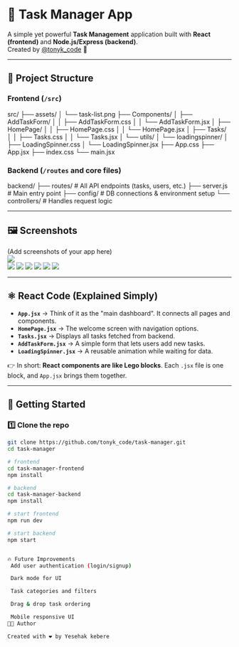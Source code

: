 # 📝 Task Manager App  

A simple yet powerful **Task Management** application built with **React (frontend)** and **Node.js/Express (backend)**.  
Created by [@tonyk_code](https://github.com/tonyk_code) 🚀  

---

## 📂 Project Structure  

### Frontend (`/src`)  
src/
├── assets/
│ └── task-list.png
├── Components/
│ ├── AddTaskForm/
│ │ ├── AddTaskForm.css
│ │ └── AddTaskForm.jsx
│ ├── HomePage/
│ │ ├── HomePage.css
│ │ └── HomePage.jsx
│ ├── Tasks/
│ │ ├── Tasks.css
│ │ └── Tasks.jsx
│ └── utils/
│ └── loadingspinner/
│ ├── LoadingSpinner.css
│ └── LoadingSpinner.jsx
├── App.css
├── App.jsx
├── index.css
└── main.jsx


### Backend (`/routes` and core files)  

backend/
├── routes/ # All API endpoints (tasks, users, etc.)
├── server.js # Main entry point
├── config/ # DB connections & environment setup
└── controllers/ # Handles request logic

---

## 🖼 Screenshots  

(Add screenshots of your app here)  
![](Images/capture_20250918211556099.bmp)  
![](Images/capture_20250918211623452.bmp)
![](Images/capture_20250918211659249.bmp)
![](Images/capture_20250918211739745.bmp)
![](Images/capture_20250918211753356.bmp)
![](Images/capture_20250918211809166.bmp)
![](Images/capture_20250918211901708.bmp)


---

## ⚛️ React Code (Explained Simply)  

- **`App.jsx`** → Think of it as the "main dashboard". It connects all pages and components.  
- **`HomePage.jsx`** → The welcome screen with navigation options.  
- **`Tasks.jsx`** → Displays all tasks fetched from backend.  
- **`AddTaskForm.jsx`** → A simple form that lets users add new tasks.  
- **`LoadingSpinner.jsx`** → A reusable animation while waiting for data.  

👉 In short: **React components are like Lego blocks**. Each `.jsx` file is one block, and `App.jsx` brings them together.  

---

## 🚀 Getting Started  

### 1️⃣ Clone the repo  
```bash
git clone https://github.com/tonyk_code/task-manager.git
cd task-manager

# frontend
cd task-manager-frontend
npm install

# backend
cd task-manager-backend
npm install

# start frontend
npm run dev

# start backend
npm start


🔥 Future Improvements
 Add user authentication (login/signup)

 Dark mode for UI

 Task categories and filters

 Drag & drop task ordering

 Mobile responsive UI
👨‍💻 Author

Created with ❤️ by Yesehak kebere
